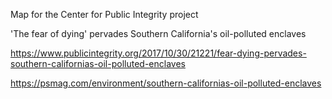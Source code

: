 Map for the Center for Public Integrity project 

'The fear of dying' pervades Southern California's oil-polluted enclaves 

https://www.publicintegrity.org/2017/10/30/21221/fear-dying-pervades-southern-californias-oil-polluted-enclaves

https://psmag.com/environment/southern-californias-oil-polluted-enclaves

